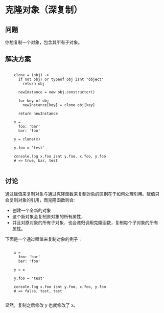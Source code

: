 # 克隆对象（深复制）

## 问题

你想复制一个对象，包含其所有子对象。

## 解决方案

```

	clone = (obj) ->
	  if not obj? or typeof obj isnt 'object'
	    return obj
	
	  newInstance = new obj.constructor()
	
	  for key of obj
	    newInstance[key] = clone obj[key]
	
	  return newInstance
	
	x =
	  foo: 'bar'
	  bar: 'foo'
	
	y = clone(x)
	
	y.foo = 'test'
	
	console.log x.foo isnt y.foo, x.foo, y.foo
	# => true, bar, test
	
```

## 讨论

通过赋值来复制对象与通过克隆函数来复制对象的区别在于如何处理引用。赋值只会复制对象的引用，而克隆函数则会:

* 创建一个全新的对象
* 这个新对象会复制原对象的所有属性，
* 并且对原对象的所有子对象，也会递归调用克隆函数，复制每个子对象的所有属性。

下面是一个通过赋值来复制对象的例子：

```

	x =
	  foo: 'bar'
	  bar: 'foo'
	
	y = x
	
	y.foo = 'test'
	
	console.log x.foo isnt y.foo, x.foo, y.foo
	# => false, test, test
	
```

显然，复制之后修改 y 也就修改了 x。

